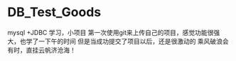 # DB_Test_Goods
mysql +JDBC 学习，小项目
第一次使用git来上传自己的项目，感觉功能很强大，也学了一下午的时间
但是当成功提交了项目以后，还是很激动的
乘风破浪会有时，直挂云帆济沧海！
